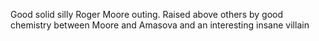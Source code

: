Good solid silly Roger Moore outing. Raised above others by good chemistry between Moore and Amasova and an interesting insane villain
